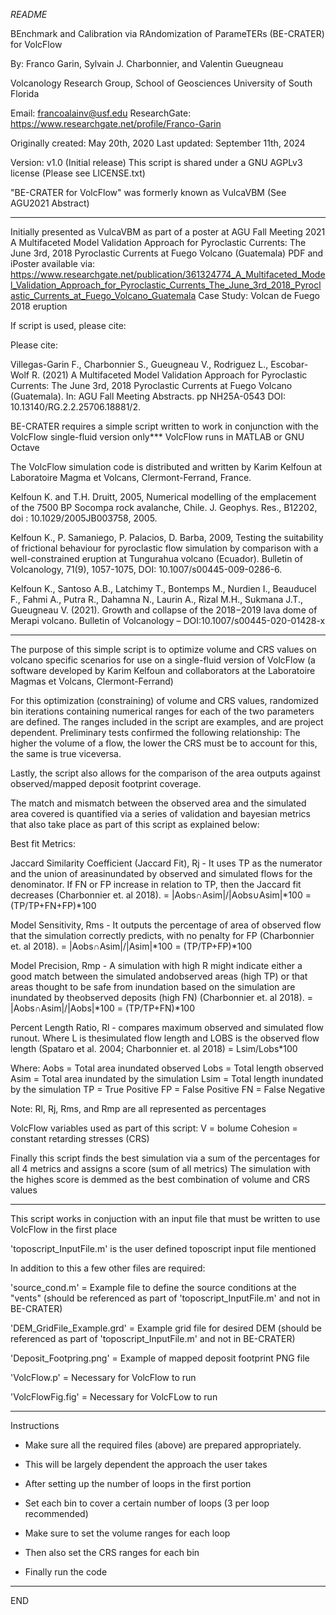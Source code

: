 *README*

BEnchmark and Calibration via RAndomization of ParameTERs (BE-CRATER) for VolcFlow

By: Franco Garin, Sylvain J. Charbonnier, and Valentin Gueugneau

Volcanology Research Group, School of Geosciences
University of South Florida

Email: francoalainv@usf.edu
ResearchGate: https://www.researchgate.net/profile/Franco-Garin

Originally created: May 20th, 2020
Last updated: September 11th, 2024

Version: v1.0 (Initial release)
This script is shared under a GNU AGPLv3 license (Please see LICENSE.txt)

"BE-CRATER for VolcFlow" was formerly known as VulcaVBM (See AGU2021 Abstract)

--------------------------------------------------------------------------

Initially presented as VulcaVBM as part of a poster at AGU Fall Meeting 2021
A Multifaceted Model Validation Approach for Pyroclastic Currents: The June 3rd, 2018 Pyroclastic Currents at Fuego Volcano (Guatemala)
PDF and iPoster available via:
https://www.researchgate.net/publication/361324774_A_Multifaceted_Model_Validation_Approach_for_Pyroclastic_Currents_The_June_3rd_2018_Pyroclastic_Currents_at_Fuego_Volcano_Guatemala
Case Study: Volcan de Fuego 2018 eruption

If script is used, please cite:
 
Please cite: 

Villegas-Garin F., Charbonnier S., Gueugneau V., Rodriguez L., Escobar-Wolf R. (2021) 
A Multifaceted Model Validation Approach for Pyroclastic Currents: The June 3rd, 2018 
Pyroclastic Currents at Fuego Volcano (Guatemala). In:  AGU Fall Meeting Abstracts. pp NH25A-0543
DOI: 10.13140/RG.2.2.25706.18881/2.

BE-CRATER requires a simple script written to work in conjunction with
the VolcFlow single-fluid version only*** VolcFlow runs in MATLAB or GNU Octave

The VolcFlow simulation code is distributed and written by
Karim Kelfoun at Laboratoire Magma et Volcans, Clermont-Ferrand, France.

Kelfoun K. and T.H. Druitt, 2005, Numerical modelling of the emplacement of the 7500 BP 
Socompa rock avalanche, Chile. J. Geophys. Res., B12202, doi : 10.1029/2005JB003758, 2005.

Kelfoun K., P. Samaniego, P. Palacios, D. Barba, 2009, Testing the suitability of frictional 
behaviour for pyroclastic flow simulation by comparison with a well-constrained eruption at 
Tungurahua volcano (Ecuador). Bulletin of Volcanology, 71(9), 1057-1075, DOI: 10.1007/s00445-009-0286-6.

Kelfoun K., Santoso A.B., Latchimy T., Bontemps M., Nurdien I., Beauducel F., Fahmi A., 
Putra R., Dahamna N., Laurin A., Rizal M.H., Sukmana J.T., Gueugneau V. (2021). Growth 
and collapse of the 2018−2019 lava dome of Merapi volcano. Bulletin of Volcanology – DOI:10.1007/s00445-020-01428-x


--------------------------------------------------------------------------
The purpose of this simple script is to optimize volume and CRS values on
volcano specific scenarios for use on a single-fluid version of VolcFlow 
(a software developed by Karim Kelfoun and collaborators at the Laboratoire Magmas et Volcans, Clermont-Ferrand)

For this optimization (constraining) of volume and CRS values, randomized bin iterations containing numerical ranges 
for each of the two parameters are defined.
The ranges included in the script are examples, and are project dependent.
Preliminary tests confirmed the following relationship: 
The higher the volume of a flow, the lower the CRS must be to account for this, the same is true viceversa.

Lastly, the script also allows for the comparison of the area outputs against observed/mapped deposit footprint coverage.

The match and mismatch between the observed area and the simulated area covered is quantified via a series of validation and bayesian metrics
that also take place as part of this script as explained below:

Best fit Metrics:

Jaccard Similarity Coefficient (Jaccard Fit), Rj - It uses TP as the 
	numerator and the union of areasinundated by observed and simulated flows for the denominator. 
	If FN or FP increase in relation to TP, then the Jaccard fit decreases (Charbonnier et. al 2018).
	= |Aobs∩Asim|/|Aobs∪Asim|*100 = (TP/TP+FN+FP)*100

Model Sensitivity, Rms - It outputs the percentage of area of observed flow that the simulation correctly predicts, 
	with no penalty for FP (Charbonnier et. al 2018).
	= |Aobs∩Asim|/|Asim|*100 = (TP/TP+FP)*100

Model Precision, Rmp - A simulation with high R might indicate either a good match between the simulated andobserved areas (high TP) 
	or that areas thought to be safe from inundation based on the simulation are inundated by theobserved deposits (high FN) 
	(Charbonnier et. al 2018).
	= |Aobs∩Asim|/|Aobs|*100 = (TP/TP+FN)*100

Percent Length Ratio, Rl - compares maximum observed and simulated flow runout. 
	Where L is thesimulated flow length and LOBS is the observed flow length (Spataro et al. 2004; Charbonnier et. al 2018)
	= Lsim/Lobs*100

Where:
	Aobs = Total area inundated observed
	Lobs = Total length observed
	Asim = Total area inundated by the simulation
	Lsim = Total length inundated by the simulation
	TP = True Positive
	FP = False Positive
	FN = False Negative

Note: Rl, Rj, Rms, and Rmp are all represented as percentages

VolcFlow variables used as part of this script:
	V = bolume
	Cohesion = constant retarding stresses (CRS)

Finally this script finds the best simulation via a sum of the percentages for all 4 metrics and assigns a score (sum of all metrics)
The simulation with the highes score is demmed as the best combination of volume and CRS values

--------------------------------------------------------------------------

This script works in conjuction with an input file that must be written to use VolcFlow in the first place

'toposcript_InputFile.m' is the user defined toposcript input file mentioned

In addition to this a few other files are required:

'source_cond.m' = Example file to define the source conditions at the "vents" 
(should be referenced as part of 'toposcript_InputFile.m' and not in BE-CRATER)

'DEM_GridFile_Example.grd' = Example grid file for desired DEM (should be referenced as part of 'toposcript_InputFile.m' and not in BE-CRATER)

'Deposit_Footpring.png' = Example of mapped deposit footprint PNG file 

'VolcFlow.p' = Necessary for VolcFlow to run

'VolcFlowFig.fig' = Necessary for VolcFLow to run

--------------------------------------------------------------------------

Instructions

- Make sure all the required files (above) are prepared appropriately.
- This will be largely dependent the approach the user takes

- After setting up the number of loops in the first portion
- Set each bin to cover a certain number of loops (3 per loop recommended)
- Make sure to set the volume ranges for each loop
- Then also set the CRS ranges for each bin
- Finally run the code

--------------------------------------------------------------------------

END
